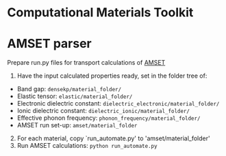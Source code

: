 # Computational Materials Toolkit

# AMSET parser
Prepare run.py files for transport calculations of [AMSET](https://hackingmaterials.lbl.gov/amset)

1. Have the input calculated properties ready, set in the folder tree of: 
  - Band gap: `densekp/material_folder/`
  - Elastic tensor: `elastic/material_folder/`
  - Electronic dielectric constant: `dielectric_electronic/material_folder/`
  - Ionic dielectric constant: `dielectric_ionic/material_folder/`
  - Effective phonon frequency: `phonon_frequency/material_folder/`
  - AMSET run set-up: `amset/material_folder`
  
2. For each material, copy `run_automate.py' to 'amset/material_folder'
3. Run AMSET calculations:
`python run_automate.py`

